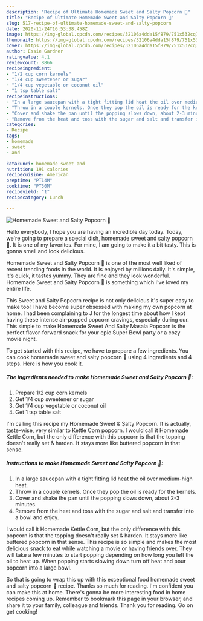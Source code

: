 ```yaml
---
description: "Recipe of Ultimate Homemade Sweet and Salty Popcorn 🍿"
title: "Recipe of Ultimate Homemade Sweet and Salty Popcorn 🍿"
slug: 517-recipe-of-ultimate-homemade-sweet-and-salty-popcorn
date: 2020-11-24T16:53:38.458Z
image: https://img-global.cpcdn.com/recipes/32106a4dda15f879/751x532cq70/homemade-sweet-and-salty-popcorn-🍿-recipe-main-photo.jpg
thumbnail: https://img-global.cpcdn.com/recipes/32106a4dda15f879/751x532cq70/homemade-sweet-and-salty-popcorn-🍿-recipe-main-photo.jpg
cover: https://img-global.cpcdn.com/recipes/32106a4dda15f879/751x532cq70/homemade-sweet-and-salty-popcorn-🍿-recipe-main-photo.jpg
author: Essie Gardner
ratingvalue: 4.1
reviewcount: 8866
recipeingredient:
- "1/2 cup corn kernels"
- "1/4 cup sweetener or sugar"
- "1/4 cup vegetable or coconut oil"
- "1 tsp table salt"
recipeinstructions:
- "In a large saucepan with a tight fitting lid heat the oil over medium-high heat."
- "Throw in a couple kernels. Once they pop the oil is ready for the kernels."
- "Cover and shake the pan until the popping slows down, about 2-3 minutes."
- "Remove from the heat and toss with the sugar and salt and transfer into a bowl and enjoy."
categories:
- Recipe
tags:
- homemade
- sweet
- and

katakunci: homemade sweet and 
nutrition: 191 calories
recipecuisine: American
preptime: "PT14M"
cooktime: "PT30M"
recipeyield: "1"
recipecategory: Lunch

---
```



![Homemade Sweet and Salty Popcorn 🍿](https://img-global.cpcdn.com/recipes/32106a4dda15f879/751x532cq70/homemade-sweet-and-salty-popcorn-🍿-recipe-main-photo.jpg)

Hello everybody, I hope you are having an incredible day today. Today, we're going to prepare a special dish, homemade sweet and salty popcorn 🍿. It is one of my favorites. For mine, I am going to make it a bit tasty. This is gonna smell and look delicious.

Homemade Sweet and Salty Popcorn 🍿 is one of the most well liked of recent trending foods in the world. It is enjoyed by millions daily. It's simple, it's quick, it tastes yummy. They are fine and they look wonderful. Homemade Sweet and Salty Popcorn 🍿 is something which I've loved my entire life.

This Sweet and Salty Popcorn recipe is not only delicious it&#39;s super easy to make too! I have become super obsessed with making my own popcorn at home. I had been complaining to J for the longest time about how I kept having these intense air-popped popcorn cravings, especially during our. This simple to make Homemade Sweet And Salty Masala Popcorn is the perfect flavor-forward snack for your epic Super Bowl party or a cozy movie night.


To get started with this recipe, we have to prepare a few ingredients. You can cook homemade sweet and salty popcorn 🍿 using 4 ingredients and 4 steps. Here is how you cook it.

<!--inarticleads1-->

##### The ingredients needed to make Homemade Sweet and Salty Popcorn 🍿:

1. Prepare 1/2 cup corn kernels
1. Get 1/4 cup sweetener or sugar
1. Get 1/4 cup vegetable or coconut oil
1. Get 1 tsp table salt


I&#39;m calling this recipe my Homemade Sweet &amp; Salty Popcorn. It is actually, taste-wise, very similar to Kettle Corn popcorn. I would call it Homemade Kettle Corn, but the only difference with this popcorn is that the topping doesn&#39;t really set &amp; harden. It stays more like buttered popcorn in that sense. 

<!--inarticleads2-->

##### Instructions to make Homemade Sweet and Salty Popcorn 🍿:

1. In a large saucepan with a tight fitting lid heat the oil over medium-high heat.
1. Throw in a couple kernels. Once they pop the oil is ready for the kernels.
1. Cover and shake the pan until the popping slows down, about 2-3 minutes.
1. Remove from the heat and toss with the sugar and salt and transfer into a bowl and enjoy.


I would call it Homemade Kettle Corn, but the only difference with this popcorn is that the topping doesn&#39;t really set &amp; harden. It stays more like buttered popcorn in that sense. This recipe is so simple and makes the most delicious snack to eat while watching a movie or having friends over. They will take a few minutes to start popping depending on how long you left the oil to heat up. When popping starts slowing down turn off heat and pour popcorn into a large bowl. 

So that is going to wrap this up with this exceptional food homemade sweet and salty popcorn 🍿 recipe. Thanks so much for reading. I'm confident you can make this at home. There's gonna be more interesting food in home recipes coming up. Remember to bookmark this page in your browser, and share it to your family, colleague and friends. Thank you for reading. Go on get cooking!
